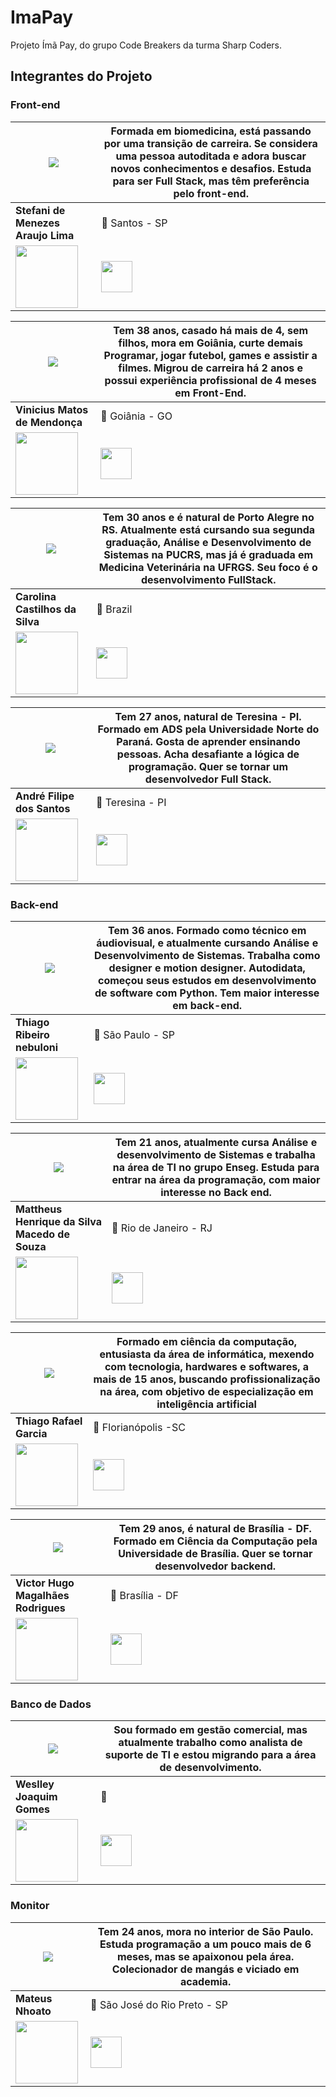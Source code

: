 # ImaPay

Projeto Ímã Pay, do grupo Code Breakers da turma Sharp Coders.

## Integrantes do Projeto

### Front-end

<img src="https://avatars.githubusercontent.com/u/113543375?v=4">| Formada em biomedicina, está passando por uma transição de carreira. Se considera uma pessoa autoditada e adora buscar novos conhecimentos e desafios. Estuda para ser Full Stack, mas têm preferência pelo front-end. 
--|--
**Stefani de Menezes Araujo Lima**  | 📍 Santos - SP
<a href="https://github.com/stefanimalima"><img src="https://logosmarcas.net/wp-content/uploads/2020/12/GitHub-Logo.png" width="100px"></a>| <a href="https://www.linkedin.com/in/1stefanilima/"><img src="https://cdn-icons-png.flaticon.com/512/174/174857.png" width="50px"> </a>


<img src="https://avatars.githubusercontent.com/u/81592753?v=4" >| Tem 38 anos, casado há mais de 4, sem filhos, mora em Goiânia, curte demais Programar, jogar futebol, games e assistir a filmes. Migrou de carreira há 2 anos e possui experiência profissional de 4 meses em Front-End. 
--|--
**Vinicius Matos de Mendonça**  | 📍 Goiânia - GO 
<a href="https://github.com/Vinnizius1"><img src="https://logosmarcas.net/wp-content/uploads/2020/12/GitHub-Logo.png" width="100px"></a>| <a href="https://www.linkedin.com/in/vinmm/"><img src="https://cdn-icons-png.flaticon.com/512/174/174857.png" width="50px"> </a>



<img src="https://avatars.githubusercontent.com/u/117789578?v=4">| Tem 30 anos e é natural de Porto Alegre no RS. Atualmente está cursando sua segunda graduação, Análise e Desenvolvimento de Sistemas na PUCRS, mas já é graduada em Medicina Veterinária na UFRGS. Seu foco é o desenvolvimento FullStack. 
--|--
**Carolina Castilhos da Silva**  | 📍 Brazil
<a href="https://github.com/carolinacastilhos"><img src="https://logosmarcas.net/wp-content/uploads/2020/12/GitHub-Logo.png" width="100px"></a>| <a href="https://www.linkedin.com/in/carolina-castilhos-da-silva/"><img src="https://cdn-icons-png.flaticon.com/512/174/174857.png" width="50px"> </a>

<img src="https://avatars.githubusercontent.com/u/42652243?v=4">| Tem 27 anos, natural de Teresina - PI. Formado em ADS pela Universidade Norte do Paraná. Gosta de aprender ensinando pessoas. Acha desafiante a lógica de programação. Quer se tornar um desenvolvedor Full Stack. 
--|--
**André Filipe dos Santos**  | 📍 Teresina - PI
<a href="https://github.com/devandresantos"><img src="https://logosmarcas.net/wp-content/uploads/2020/12/GitHub-Logo.png" width="100px"></a>| <a href="https://www.linkedin.com/in/andr%C3%A9-santos-aa9737251/"><img src="https://cdn-icons-png.flaticon.com/512/174/174857.png" width="50px"> </a>

### Back-end

<img src="https://avatars.githubusercontent.com/u/100470956?v=4" >| Tem 36 anos. Formado como técnico em áudiovisual, e atualmente cursando Análise e Desenvolvimento de Sistemas. Trabalha como designer e motion designer. Autodidata, começou seus estudos em desenvolvimento de software com Python. Tem maior interesse em back-end. 
--|--
**Thiago Ribeiro nebuloni**  | 📍 São Paulo - SP
<a href="https://github.com/thiagonebuloni"><img src="https://logosmarcas.net/wp-content/uploads/2020/12/GitHub-Logo.png" width="100px"></a>| <a href="https://www.linkedin.com/in/thiago-nebuloni-51446593/"><img src="https://cdn-icons-png.flaticon.com/512/174/174857.png" width="50px"> </a>

<img src="https://avatars.githubusercontent.com/u/99846145?v=4">| Tem 21 anos, atualmente cursa Análise e desenvolvimento de Sistemas e trabalha na área de TI no grupo Enseg. Estuda para entrar na área da programação, com maior interesse no Back end.  
--|--
**Mattheus Henrique da Silva Macedo de Souza**  | 📍 Rio de Janeiro - RJ
<a href="https://github.com/mtssouza05"><img src="https://logosmarcas.net/wp-content/uploads/2020/12/GitHub-Logo.png" width="100px"></a>| <a href="https://www.linkedin.com/in/mattheus-henrique-souza-b89701227/"><img src="https://cdn-icons-png.flaticon.com/512/174/174857.png" width="50px"> </a>

<img src="https://avatars.githubusercontent.com/u/77303886?v=4" >| Formado em ciência da computação, entusiasta da área de informática, mexendo com tecnologia, hardwares e softwares, a mais de 15 anos, buscando profissionalização na área, com objetivo de especialização em inteligência artificial 
--|--
**Thiago Rafael Garcia**  | 📍 Florianópolis -SC
<a href="https://github.com/ThGarcia"><img src="https://logosmarcas.net/wp-content/uploads/2020/12/GitHub-Logo.png" width="100px"></a>| <a href="https://www.linkedin.com/in/garciathiagorafael/"><img src="https://cdn-icons-png.flaticon.com/512/174/174857.png" width="50px"> </a>

<img src="https://avatars.githubusercontent.com/u/22302873?v=4">| Tem 29 anos, é natural de Brasília - DF. Formado em Ciência da Computação pela Universidade de Brasília. Quer se tornar desenvolvedor backend. 
--|--
**Victor Hugo Magalhães Rodrigues**  | 📍 Brasília - DF
<a href="https://github.com/victorhugomr"><img src="https://logosmarcas.net/wp-content/uploads/2020/12/GitHub-Logo.png" width="100px"></a>| <a href="https://www.linkedin.com/in/victorhugomr/"><img src="https://cdn-icons-png.flaticon.com/512/174/174857.png" width="50px"> </a>

### Banco de Dados

<img src="https://avatars.githubusercontent.com/u/107959293?v=4">| Sou formado em gestão comercial, mas atualmente trabalho como analista de suporte de TI e estou migrando para a área de desenvolvimento. 
--|--
**Weslley Joaquim Gomes**  | 📍 
<a href="https://github.com/weslleyjoaquim"><img src="https://logosmarcas.net/wp-content/uploads/2020/12/GitHub-Logo.png" width="100px"></a>| <a href="https://www.linkedin.com/in/weslley-joaquim-gomes/"><img src="https://cdn-icons-png.flaticon.com/512/174/174857.png" width="50px"> </a>


### Monitor

<img src="https://avatars.githubusercontent.com/u/40778373?v=4">|  Tem 24 anos, mora no interior de São Paulo. Estuda programação a um pouco mais de 6 meses, mas se apaixonou pela área. Colecionador de mangás e viciado em academia.
--|--
**Mateus Nhoato**  | 📍 São José do Rio Preto - SP
<a href="https://github.com/MateusNhoato"><img src="https://logosmarcas.net/wp-content/uploads/2020/12/GitHub-Logo.png" width="100px"></a>| <a href="https://www.linkedin.com/in/mateus-nhoato/"><img src="https://cdn-icons-png.flaticon.com/512/174/174857.png" width="50px"> </a>






